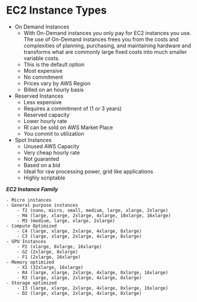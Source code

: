 # EC2 Instance Types

- On Demand Instances
	- With On-Demand instances you only pay for EC2 instances you use. The use of On-Demand instances frees you from the costs and complexities of planning, purchasing, and maintaining hardware and transforms what are commonly large fixed costs into much smaller variable costs.
	- This is the default option
	- Most expensive
	- No commitment
	- Prices vary by AWS Region
	- Billed on an hourly basis
- Reserved Instances
	- Less expensive
	- Requires a commitment of (1 or 3 years)
	- Reserved capacity
	- Lower hourly rate
	- RI can be sold on AWS Market Place
	- You commit to utilization
- Spot Instances
	- Unused AWS Capacity
	- Very cheap hourly rate
	- Not guaranted
	- Based on a bid
	- Ideal for raw processing power, grid like applications
	- Highly scriptable

***EC2 Instance Family***

	- Micro instances
	- General purpose instances
		- T2 (nano, micro, small, medium, large, xlarge, 2xlarge)
		- M4 (large, xlarge, 2xlarge, 4xlarge, 10xlarge, 16xlarge)
		- M3 (medium, large, xlarge, 2xlarge)
	- Compute Optimized
		- C4 (large, xlarge, 2xlarge, 4xlarge, 8xlarge)
		- C3 (large, xlarge, 2xlarge, 4xlarge, 8xlarge)
	- GPU Instances
		- P2 (xlarge, 8xlarge, 16xlarge)
		- G2 (2xlarge, 8xlarge)
		- F1 (2xlarge, 16xlarge)
	- Memory optimized
		- X1 (32xlarge, 16xlarge)
		- R4 (large, xlarge, 2xlarge, 4xlarge, 8xlarge, 16xlarge)
		- R3 (large, xlarge, 2xlarge, 4xlarge, 8xlarge)
	- Storage optimized
		- I3 (large, xlarge, 2xlarge, 4xlarge, 8xlarge, 16xlarge)
		- D2 (large, xlarge, 2xlarge, 4xlarge, 8xlarge)
